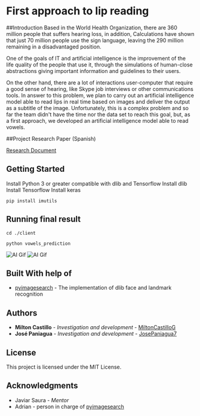 # First approach to lip reading

##Introduction
Based in the World Health Organization, there are 360 million people that suffers hearing loss, in addition,  Calculations have shown that just 70 million people use the sign language, leaving the 290 million remaining in a disadvantaged position.


One of the goals of IT and artificial intelligence is the improvement of the life quality of the people that use it, through the simulations of human-close abstractions giving important information and guidelines to their users.


On the other hand, there are a lot of interactions user-computer that require a good sense of hearing, like Skype job interviews or other communications tools. In answer to this problem, we plan to carry out an artificial intelligence model able to read lips in real time based on images and deliver the output as a subtitle of the image. Unfortunately, this is a complex problem and so far the team didn't have the time nor the data set to reach this goal, but, as a first approach, we developed an artificial intelligence model able to read vowels.

##Project Research Paper (Spanish)

[Research Document](https://docs.google.com/document/d/1xc9Akgd_sDl3eWft8xoXXY-QyDGn9i9YGz3FkAM0OTo)

## Getting Started

Install Python 3 or greater compatible with dlib and Tensorflow
Install dlib
Install Tensorflow
Install keras
```
pip install imutils
```


## Running final result
```
cd ./client
```
```
python vowels_prediction
```
![AI Gif](https://i.imgur.com/jzc90l4.gifv)
![AI Gif](https://i.imgur.com/dQKuYvg.gifv)

## Built With help of

* [pyimagesearch](https://www.pyimagesearch.com) - The implementation of dlib face and landmark recognition

## Authors

* **Milton Castillo** - *Investigation and development* - [MiltonCastilloG](https://github.com/MiltonCastilloG)
* **José Paniagua** - *Investigation and development* - [JosePaniagua7](https://github.com/JosePaniagua7)

## License

This project is licensed under the MIT License.

## Acknowledgments

* Javiar Saura - *Mentor*
* Adrian - person in charge of [pyimagesearch](https://www.pyimagesearch.com)
